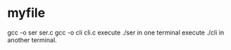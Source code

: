 # myfile
gcc -o ser ser.c
gcc -o cli cli.c
execute ./ser in one terminal
execute ./cli in another terminal.
